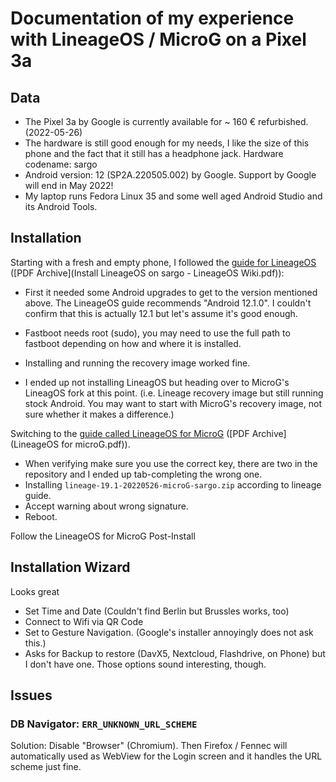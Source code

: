 # Documentation of my experience with LineageOS / MicroG on a Pixel 3a

## Data

* The Pixel 3a by Google is currently available for ~ 160 € refurbished. (2022-05-26)
* The hardware is still good enough for my needs, I like the size of this phone and the fact that it still has a headphone jack.
Hardware codename: sargo
* Android version: 12 (SP2A.220505.002) by Google. Support by Google will end in May 2022!
* My laptop runs Fedora Linux 35 and some well aged Android Studio and its Android Tools.

## Installation

Starting with a fresh and empty phone, I followed the [guide for LineageOS](https://wiki.lineageos.org/devices/sargo/install) ([PDF Archive](Install LineageOS on sargo - LineageOS Wiki.pdf)):

* First it needed some Android upgrades to get to the version mentioned above. The LineageOS guide recommends "Android 12.1.0". I couldn't confirm that this is actually 12.1 but let's assume it's good enough.

* Fastboot needs root (sudo), you may need to use the full path to fastboot depending on how and where it is installed.
* Installing and running the recovery image worked fine.

* I ended up not installing LineagOS but heading over to MicroG's LineagOS fork at this point. (i.e. Lineage recovery image but still running stock Android. You may want to start with MicroG's recovery image, not sure whether it makes a difference.)

Switching to the [guide called LineageOS for MicroG](https://lineage.microg.org/) ([PDF Archive](LineageOS for microG.pdf)).

* When verifying make sure you use the correct key, there are two in the repository and I ended up tab-completing the wrong one.
* Installing `lineage-19.1-20220526-microG-sargo.zip` according to lineage guide.
* Accept warning about wrong signature.
* Reboot.


Follow the LineageOS for MicroG Post-Install

## Installation Wizard

Looks great

* Set Time and Date (Couldn't find Berlin but Brussles works, too)
* Connect to Wifi via QR Code
* Set to Gesture Navigation. (Google's installer annoyingly does not ask this.)
* Asks for Backup to restore (DavX5, Nextcloud, Flashdrive, on Phone) but I don't have one. Those options sound interesting, though.

## Issues

### DB Navigator: `ERR_UNKNOWN_URL_SCHEME`

Solution: Disable "Browser" (Chromium). Then Firefox / Fennec will automatically used as WebView for the Login screen and it handles the URL scheme just fine.


